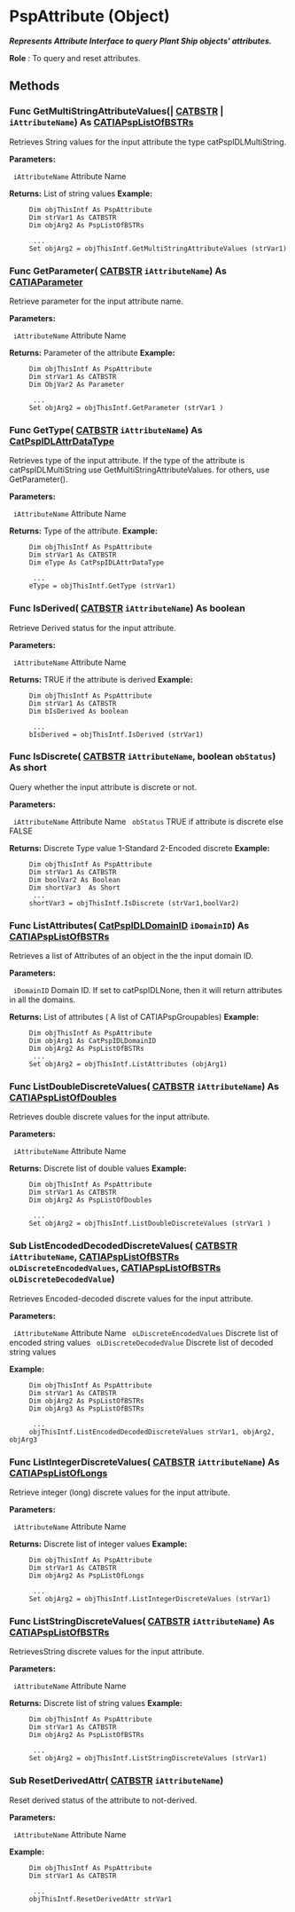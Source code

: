 # PspAttribute (Object)

**_Represents Attribute Interface to query Plant Ship objects' attributes._**

**Role** : To query and reset attributes.

## Methods

### Func **GetMultiStringAttributeValues**(| [CATBSTR](../System/typedef_CATBSTR_8129.md) | `iAttributeName`) As [CATIAPspListOfBSTRs](../CATPlantShipInterfaces/interface_PspListOfBSTRs_38188.md)

   Retrieves String values for the input attribute the type catPspIDLMultiString.

**Parameters:**

` iAttributeName`      Attribute Name

**Returns:**      List of string values  **Example:**

```VBScript
     Dim objThisIntf As PspAttribute
     Dim strVar1 As CATBSTR
     Dim objArg2 As PspListOfBSTRs

      ...
     Set objArg2 = objThisIntf.GetMultiStringAttributeValues (strVar1)

```

### Func **GetParameter**( [CATBSTR](../System/typedef_CATBSTR_8129.md)  `iAttributeName`) As [CATIAParameter](../KnowledgeInterfaces/interface_Parameter_17963.md)

   Retrieve parameter for the input attribute name.

**Parameters:**

` iAttributeName`      Attribute Name

**Returns:**      Parameter of the attribute  **Example:**

```VBScript
     Dim objThisIntf As PspAttribute
     Dim strVar1 As CATBSTR
     Dim ObjVar2 As Parameter

      ...
     Set objArg2 = objThisIntf.GetParameter (strVar1 )

```

### Func **GetType**( [CATBSTR](../System/typedef_CATBSTR_8129.md)  `iAttributeName`) As [CatPspIDLAttrDataType](../CATPlantShipInterfaces/enum_CatPspIDLAttrDataType_87829.md)

   Retrieves type of the input attribute. If the type of the attribute is catPspIDLMultiString use GetMultiStringAttributeValues. for others, use GetParameter().

**Parameters:**

` iAttributeName`      Attribute Name

**Returns:**      Type of the attribute.  **Example:**

```VBScript
     Dim objThisIntf As PspAttribute
     Dim strVar1 As CATBSTR
     Dim eType As CatPspIDLAttrDataType

      ...
     eType = objThisIntf.GetType (strVar1)

```

### Func **IsDerived**( [CATBSTR](../System/typedef_CATBSTR_8129.md)  `iAttributeName`) As boolean

   Retrieve Derived status for the input attribute.

**Parameters:**

` iAttributeName`      Attribute Name

**Returns:**      TRUE if the attribute is derived  **Example:**

```VBScript
     Dim objThisIntf As PspAttribute
     Dim strVar1 As CATBSTR
     Dim bIsDerived As boolean

      ...
     bIsDerived = objThisIntf.IsDerived (strVar1)

```

### Func **IsDiscrete**( [CATBSTR](../System/typedef_CATBSTR_8129.md)  `iAttributeName`,  boolean  `obStatus`) As short

   Query whether the input attribute is discrete or not.

**Parameters:**

` iAttributeName`      Attribute Name
` obStatus`      TRUE if attribute is discrete else FALSE

**Returns:**      Discrete Type value 1-Standard 2-Encoded discrete  **Example:**

```VBScript
     Dim objThisIntf As PspAttribute
     Dim strVar1 As CATBSTR
     Dim boolVar2 As Boolean
     Dim shortVar3  As Short
      ...
     shortVar3 = objThisIntf.IsDiscrete (strVar1,boolVar2)

```

### Func **ListAttributes**( [CatPspIDLDomainID](../CATPlantShipInterfaces/enum_CatPspIDLDomainID_53923.md)  `iDomainID`) As [CATIAPspListOfBSTRs](../CATPlantShipInterfaces/interface_PspListOfBSTRs_38188.md)

   Retrieves a list of Attributes of an object in the the input domain ID.

**Parameters:**

` iDomainID`      Domain ID. If set to catPspIDLNone, then it will return attributes in all the domains.

**Returns:**      List of attributes ( A list of CATIAPspGroupables)  **Example:**

```VBScript
     Dim objThisIntf As PspAttribute
     Dim objArg1 As CatPspIDLDomainID
     Dim objArg2 As PspListOfBSTRs
      ...
     Set objArg2 = objThisIntf.ListAttributes (objArg1)

```

### Func **ListDoubleDiscreteValues**( [CATBSTR](../System/typedef_CATBSTR_8129.md)  `iAttributeName`) As [CATIAPspListOfDoubles](../CATPlantShipInterfaces/interface_PspListOfDoubles_53834.md)

   Retrieves double discrete values for the input attribute.

**Parameters:**

` iAttributeName`      Attribute Name

**Returns:**      Discrete list of double values  **Example:**

```VBScript
     Dim objThisIntf As PspAttribute
     Dim strVar1 As CATBSTR
     Dim objArg2 As PspListOfDoubles

      ...
     Set objArg2 = objThisIntf.ListDoubleDiscreteValues (strVar1 )

```

### Sub **ListEncodedDecodedDiscreteValues**( [CATBSTR](../System/typedef_CATBSTR_8129.md)  `iAttributeName`,  [CATIAPspListOfBSTRs](../CATPlantShipInterfaces/interface_PspListOfBSTRs_38188.md)  `oLDiscreteEncodedValues`,  [CATIAPspListOfBSTRs](../CATPlantShipInterfaces/interface_PspListOfBSTRs_38188.md)  `oLDiscreteDecodedValue`)

   Retrieves Encoded-decoded discrete values for the input attribute.

**Parameters:**

` iAttributeName`      Attribute Name
` oLDiscreteEncodedValues`      Discrete list of encoded string values
` oLDiscreteDecodedValue`      Discrete list of decoded string values

**Example:**

```VBScript
     Dim objThisIntf As PspAttribute
     Dim strVar1 As CATBSTR
     Dim objArg2 As PspListOfBSTRs
     Dim objArg3 As PspListOfBSTRs

      ...
     objThisIntf.ListEncodedDecodedDiscreteValues strVar1, objArg2, objArg3

```

### Func **ListIntegerDiscreteValues**( [CATBSTR](../System/typedef_CATBSTR_8129.md)  `iAttributeName`) As [CATIAPspListOfLongs](../CATPlantShipInterfaces/interface_PspListOfLongs_41364.md)

   Retrieve integer (long) discrete values for the input attribute.

**Parameters:**

` iAttributeName`      Attribute Name

**Returns:**      Discrete list of integer values  **Example:**

```VBScript
     Dim objThisIntf As PspAttribute
     Dim strVar1 As CATBSTR
     Dim objArg2 As PspListOfLongs

      ...
     Set objArg2 = objThisIntf.ListIntegerDiscreteValues (strVar1)

```

### Func **ListStringDiscreteValues**( [CATBSTR](../System/typedef_CATBSTR_8129.md)  `iAttributeName`) As [CATIAPspListOfBSTRs](../CATPlantShipInterfaces/interface_PspListOfBSTRs_38188.md)

   RetrievesString discrete values for the input attribute.

**Parameters:**

` iAttributeName`      Attribute Name

**Returns:**      Discrete list of string values  **Example:**

```VBScript
     Dim objThisIntf As PspAttribute
     Dim strVar1 As CATBSTR
     Dim objArg2 As PspListOfBSTRs

      ...
     Set objArg2 = objThisIntf.ListStringDiscreteValues (strVar1)

```

### Sub **ResetDerivedAttr**( [CATBSTR](../System/typedef_CATBSTR_8129.md)  `iAttributeName`)

   Reset derived status of the attribute to not-derived.

**Parameters:**

` iAttributeName`      Attribute Name

**Example:**

```VBScript
     Dim objThisIntf As PspAttribute
     Dim strVar1 As CATBSTR

      ...
     objThisIntf.ResetDerivedAttr strVar1

```